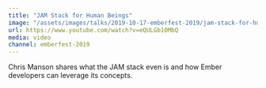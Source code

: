 ```yaml
---
title: "JAM Stack for Human Beings"
image: "/assets/images/talks/2019-10-17-emberfest-2019/jam-stack-for-human-beings.jpg"
url: https://www.youtube.com/watch?v=eQULGb10MbQ
media: video
channel: emberfest-2019
---
```


Chris Manson shares what the JAM stack even is and how Ember developers can
leverage its concepts.
